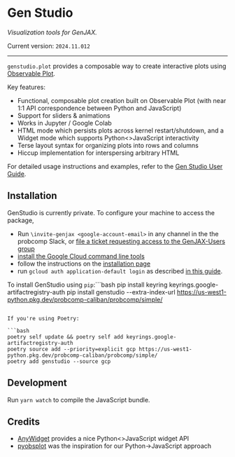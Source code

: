 # Gen Studio
_Visualization tools for GenJAX._

Current version: `2024.11.012`

-----

`genstudio.plot` provides a composable way to create interactive plots using [Observable Plot](https://observablehq.com/plot/).

Key features:

- Functional, composable plot creation built on Observable Plot (with near 1:1 API correspondence between Python and JavaScript)
- Support for sliders & animations
- Works in Jupyter / Google Colab
- HTML mode which persists plots across kernel restart/shutdown, and a Widget mode which supports Python<>JavaScript interactivity
- Terse layout syntax for organizing plots into rows and columns
- Hiccup implementation for interspersing arbitrary HTML

For detailed usage instructions and examples, refer to the [Gen Studio User Guide](https://studio.gen.dev).

## Installation

GenStudio is currently private. To configure your machine to access the package,

- Run `\invite-genjax <google-account-email>` in any channel in the the probcomp Slack, or [file a ticket requesting access to the GenJAX-Users
group](https://github.com/probcomp/genjax/issues/new?assignees=sritchie&projects=&template=access.md&title=%5BACCESS%5D)
- [install the Google Cloud command line tools](https://cloud.google.com/sdk/docs/install)
- follow the instructions on the [installation page](https://cloud.google.com/sdk/docs/install)
- run `gcloud auth application-default login` as described [in this guide](https://cloud.google.com/sdk/docs/initializing).

To install GenStudio using `pip`:```bash
pip install keyring keyrings.google-artifactregistry-auth
pip install genstudio --extra-index-url https://us-west1-python.pkg.dev/probcomp-caliban/probcomp/simple/
```

If you're using Poetry:

```bash
poetry self update && poetry self add keyrings.google-artifactregistry-auth
poetry source add --priority=explicit gcp https://us-west1-python.pkg.dev/probcomp-caliban/probcomp/simple/
poetry add genstudio --source gcp
```

## Development

Run `yarn watch` to compile the JavaScript bundle.

## Credits

- [AnyWidget](https://github.com/manzt/anywidget) provides a nice Python<>JavaScript widget API
- [pyobsplot](https://github.com/juba/pyobsplot) was the inspiration for our Python->JavaScript approach
